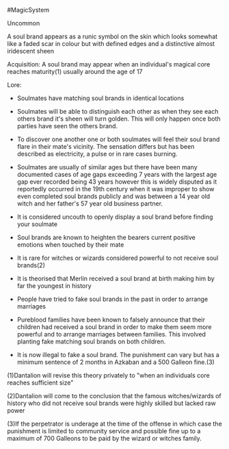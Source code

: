 #MagicSystem

Uncommon

A soul brand appears as a runic symbol on the skin which looks somewhat like a faded scar in colour but with defined edges and a distinctive almost iridescent sheen 

Acquisition:
A soul brand may appear when an individual's magical core reaches maturity(1) usually around the age of 17

Lore:

- Soulmates have matching soul brands in identical locations
- Soulmates will be able to distinguish each other as when they see each others brand it's sheen will turn golden. This will only happen once both parties have seen the others brand.
- To discover one another one or both soulmates will feel their soul brand flare in their mate's vicinity. The sensation differs but has been described as electricity, a pulse or in rare cases burning.
- Soulmates are usually of similar ages but there have been many documented cases of age gaps exceeding 7 years with the largest age gap ever recorded being 43 years however this is widely disputed as it reportedly occurred in the 19th century when it was improper to show even completed soul brands publicly and was between a 14 year old witch and her father's 57 year old business partner.

- It is considered uncouth to openly display a soul brand before finding your soulmate
- Soul brands are known to heighten the bearers current positive emotions when touched by their mate

- It is rare for witches or wizards considered powerful to not receive soul brands(2)
- It is theorised that Merlin received a soul brand at birth making him by far the youngest in history

- People have tried to fake soul brands in the past in order to arrange marriages
- Pureblood families have been known to falsely announce that their children had received a soul brand in order to make them seem more powerful and to arrange marriages between families. This involved planting fake matching soul brands on both children.
- It is now illegal to fake a soul brand. The punishment can vary but has a minimum sentence of 2 months in Azkaban and a 500 Galleon fine.(3)



(1)Dantalion will revise this theory privately to "when an individuals core reaches sufficient size"

(2)Dantalion will come to the conclusion that the famous witches/wizards of history who did not receive soul brands were highly skilled but lacked raw power

(3)If the perpetrator is underage at the time of the offense in which case the punishment is limited to community service and possible fine up to a maximum of 700 Galleons to be paid by the wizard or witches family.